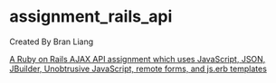 assignment_rails_api
=====================

Created By Bran Liang

[A Ruby on Rails AJAX API assignment which uses JavaScript, JSON, JBuilder, Unobtrusive JavaScript, remote forms, and js.erb templates](http://www.vikingcodeschool.com)
